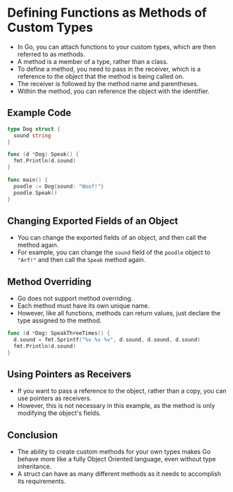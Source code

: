 # Defining Functions as Methods of Custom Types

* In Go, you can attach functions to your custom types, which are then referred to as methods.
* A method is a member of a type, rather than a class.
* To define a method, you need to pass in the receiver, which is a reference to the object that the method is being called on.
* The receiver is followed by the method name and parentheses.
* Within the method, you can reference the object with the identifier.

## Example Code

```go
type Dog struct {
  sound string
}

func (d *Dog) Speak() {
  fmt.Println(d.sound)
}

func main() {
  poodle := Dog{sound: "Woof!"}
  poodle.Speak()
}
```

## Changing Exported Fields of an Object

* You can change the exported fields of an object, and then call the method again.
* For example, you can change the `sound` field of the `poodle` object to `"Arf!"` and then call the `Speak` method again.

## Method Overriding

* Go does not support method overriding.
* Each method must have its own unique name.
* However, like all functions, methods can return values, just declare the type assigned to the method.

```go
func (d *Dog) SpeakThreeTimes() {
  d.sound = fmt.Sprintf("%v %v %v", d.sound, d.sound, d.sound)
  fmt.Println(d.sound)
}
```

## Using Pointers as Receivers

* If you want to pass a reference to the object, rather than a copy, you can use pointers as receivers.
* However, this is not necessary in this example, as the method is only modifying the object's fields.

## Conclusion

* The ability to create custom methods for your own types makes Go behave more like a fully Object Oriented language, even without type inheritance.
* A struct can have as many different methods as it needs to accomplish its requirements.

